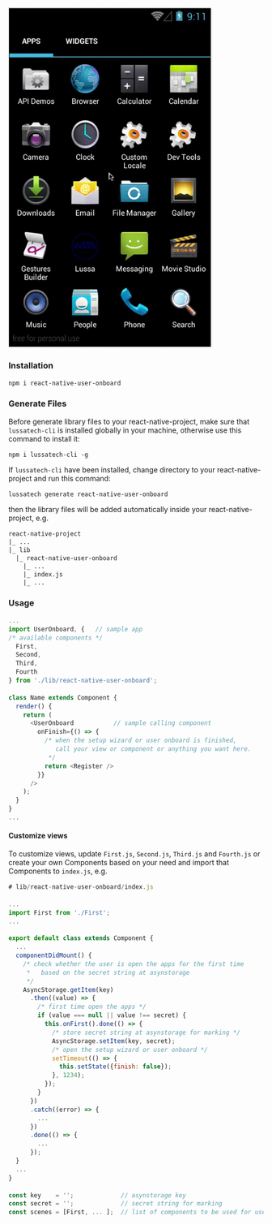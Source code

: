 ![react-native-user-onboard](https://raw.githubusercontent.com/lussatech/react-native-user-onboard/master/preview.gif)

### Installation
    npm i react-native-user-onboard

### Generate Files
Before generate library files to your react-native-project, make sure that `lussatech-cli` is installed globally in your machine, otherwise use this command to install it:

    npm i lussatech-cli -g

If `lussatech-cli` have been installed, change directory to your react-native-project and run this command:

    lussatech generate react-native-user-onboard

then the library files will be added automatically inside your react-native-project, e.g.

    react-native-project
    |_ ...
    |_ lib
      |_ react-native-user-onboard
        |_ ...
        |_ index.js
        |_ ...

### Usage
```javascript
...
import UserOnboard, {   // sample app
/* available components */
  First,
  Second,
  Third,
  Fourth
} from './lib/react-native-user-onboard';

class Name extends Component {
  render() {
    return (
      <UserOnboard           // sample calling component
        onFinish={() => {
          /* when the setup wizard or user onboard is finished,
             call your view or component or anything you want here.
           */
          return <Register />
        }}
      />      
    );
  }
}
...
```

#### Customize views
To customize views, update `First.js`, `Second.js`, `Third.js` and `Fourth.js` or create your own Components based on your need and import that Components to `index.js`, e.g.

```javascript
# lib/react-native-user-onboard/index.js

...
import First from './First';
...

export default class extends Component {
  ...
  componentDidMount() {
    /* check whether the user is open the apps for the first time
     *   based on the secret string at asynstorage
     */
    AsyncStorage.getItem(key)
      .then((value) => {
        /* first time open the apps */
        if (value === null || value !== secret) {
          this.onFirst().done(() => {
            /* store secret string at asynstorage for marking */
            AsyncStorage.setItem(key, secret);
            /* open the setup wizard or user onboard */
            setTimeout(() => {
              this.setState({finish: false});
            }, 1234);
          });
        }
      })
      .catch((error) => {
        ...
      })
      .done(() => {
        ...
      });
  }
  ...
}

const key    = '';             // asynstorage key
const secret = '';             // secret string for marking
const scenes = [First, ... ];  // list of components to be used for user onboard
```
